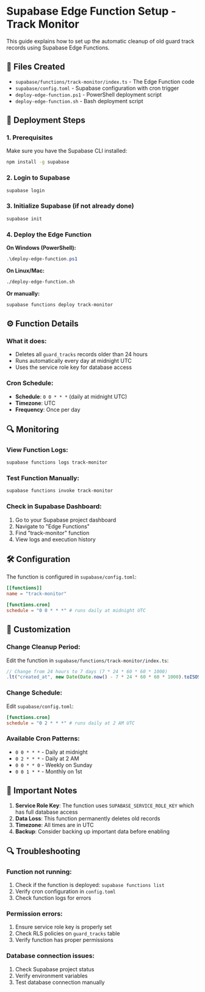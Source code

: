 # Supabase Edge Function Setup - Track Monitor

This guide explains how to set up the automatic cleanup of old guard track records using Supabase Edge Functions.

## 📁 Files Created

- `supabase/functions/track-monitor/index.ts` - The Edge Function code
- `supabase/config.toml` - Supabase configuration with cron trigger
- `deploy-edge-function.ps1` - PowerShell deployment script
- `deploy-edge-function.sh` - Bash deployment script

## 🚀 Deployment Steps

### 1. Prerequisites

Make sure you have the Supabase CLI installed:

```bash
npm install -g supabase
```

### 2. Login to Supabase

```bash
supabase login
```

### 3. Initialize Supabase (if not already done)

```bash
supabase init
```

### 4. Deploy the Edge Function

**On Windows (PowerShell):**
```powershell
.\deploy-edge-function.ps1
```

**On Linux/Mac:**
```bash
./deploy-edge-function.sh
```

**Or manually:**
```bash
supabase functions deploy track-monitor
```

## ⚙️ Function Details

### What it does:
- Deletes all `guard_tracks` records older than 24 hours
- Runs automatically every day at midnight UTC
- Uses the service role key for database access

### Cron Schedule:
- **Schedule**: `0 0 * * *` (daily at midnight UTC)
- **Timezone**: UTC
- **Frequency**: Once per day

## 🔍 Monitoring

### View Function Logs:
```bash
supabase functions logs track-monitor
```

### Test Function Manually:
```bash
supabase functions invoke track-monitor
```

### Check in Supabase Dashboard:
1. Go to your Supabase project dashboard
2. Navigate to "Edge Functions"
3. Find "track-monitor" function
4. View logs and execution history

## 🛠️ Configuration

The function is configured in `supabase/config.toml`:

```toml
[[functions]]
name = "track-monitor"

[functions.cron]
schedule = "0 0 * * *" # runs daily at midnight UTC
```

## 🔧 Customization

### Change Cleanup Period:
Edit the function in `supabase/functions/track-monitor/index.ts`:

```typescript
// Change from 24 hours to 7 days (7 * 24 * 60 * 60 * 1000)
.lt("created_at", new Date(Date.now() - 7 * 24 * 60 * 60 * 1000).toISOString());
```

### Change Schedule:
Edit `supabase/config.toml`:

```toml
[functions.cron]
schedule = "0 2 * * *" # runs daily at 2 AM UTC
```

### Available Cron Patterns:
- `0 0 * * *` - Daily at midnight
- `0 2 * * *` - Daily at 2 AM
- `0 0 * * 0` - Weekly on Sunday
- `0 0 1 * *` - Monthly on 1st

## 🚨 Important Notes

1. **Service Role Key**: The function uses `SUPABASE_SERVICE_ROLE_KEY` which has full database access
2. **Data Loss**: This function permanently deletes old records
3. **Timezone**: All times are in UTC
4. **Backup**: Consider backing up important data before enabling

## 🔍 Troubleshooting

### Function not running:
1. Check if the function is deployed: `supabase functions list`
2. Verify cron configuration in `config.toml`
3. Check function logs for errors

### Permission errors:
1. Ensure service role key is properly set
2. Check RLS policies on `guard_tracks` table
3. Verify function has proper permissions

### Database connection issues:
1. Check Supabase project status
2. Verify environment variables
3. Test database connection manually
